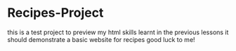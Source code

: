 # Recipes-Project
this is a test project to preview my html skills learnt in the previous lessons
it should demonstrate a basic website for recipes
good luck to me!
